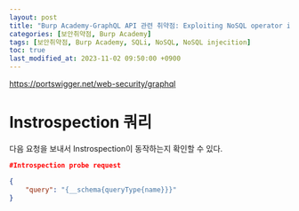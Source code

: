 ```yaml
---
layout: post
title: "Burp Academy-GraphQL API 관련 취약점: Exploiting NoSQL operator injection to extract unknown fields"
categories: [보안취약점, Burp Academy]
tags: [보안취약점, Burp Academy, SQLi, NoSQL, NoSQL injecition]
toc: true
last_modified_at: 2023-11-02 09:50:00 +0900
---
```



https://portswigger.net/web-security/graphql

# Instrospection 쿼리
다음 요청을 보내서 Instrospection이 동작하는지 확인할 수 있다. 

```json
#Introspection probe request

{
    "query": "{__schema{queryType{name}}}"
}
```
